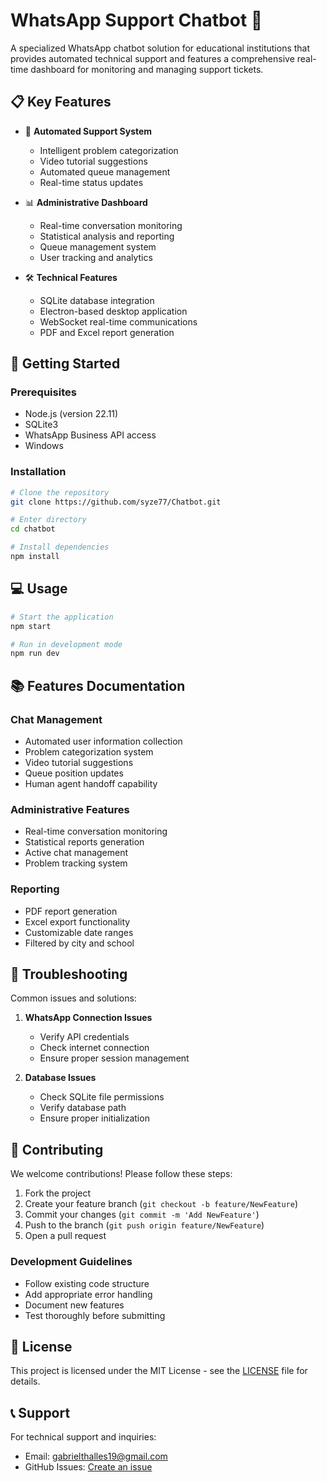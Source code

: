 # WhatsApp Support Chatbot 🤖

A specialized WhatsApp chatbot solution for educational institutions that provides automated technical support and features a comprehensive real-time dashboard for monitoring and managing support tickets.

## 📋 Key Features

- 🤖 **Automated Support System**
  - Intelligent problem categorization
  - Video tutorial suggestions
  - Automated queue management
  - Real-time status updates

- 📊 **Administrative Dashboard**
  - Real-time conversation monitoring
  - Statistical analysis and reporting
  - Queue management system
  - User tracking and analytics

- 🛠 **Technical Features**
  - SQLite database integration
  - Electron-based desktop application
  - WebSocket real-time communications
  - PDF and Excel report generation

## 🚀 Getting Started

### Prerequisites

- Node.js (version 22.11)
- SQLite3
- WhatsApp Business API access
- Windows

### Installation

```bash
# Clone the repository
git clone https://github.com/syze77/Chatbot.git

# Enter directory
cd chatbot

# Install dependencies
npm install
```

## 💻 Usage

```bash
# Start the application
npm start

# Run in development mode
npm run dev
```

## 📚 Features Documentation

### Chat Management
- Automated user information collection
- Problem categorization system
- Video tutorial suggestions
- Queue position updates
- Human agent handoff capability

### Administrative Features
- Real-time conversation monitoring
- Statistical reports generation
- Active chat management
- Problem tracking system

### Reporting
- PDF report generation
- Excel export functionality
- Customizable date ranges
- Filtered by city and school

## 🔧 Troubleshooting

Common issues and solutions:

1. **WhatsApp Connection Issues**
   - Verify API credentials
   - Check internet connection
   - Ensure proper session management

2. **Database Issues**
   - Check SQLite file permissions
   - Verify database path
   - Ensure proper initialization

## 🤝 Contributing

We welcome contributions! Please follow these steps:

1. Fork the project
2. Create your feature branch (`git checkout -b feature/NewFeature`)
3. Commit your changes (`git commit -m 'Add NewFeature'`)
4. Push to the branch (`git push origin feature/NewFeature`)
5. Open a pull request

### Development Guidelines

- Follow existing code structure
- Add appropriate error handling
- Document new features
- Test thoroughly before submitting

## 📝 License

This project is licensed under the MIT License - see the [LICENSE](LICENSE) file for details.

## 📞 Support

For technical support and inquiries:
- Email: gabrielthalles19@gmail.com
- GitHub Issues: [Create an issue](https://github.com/syze77/Chatbot/issues)